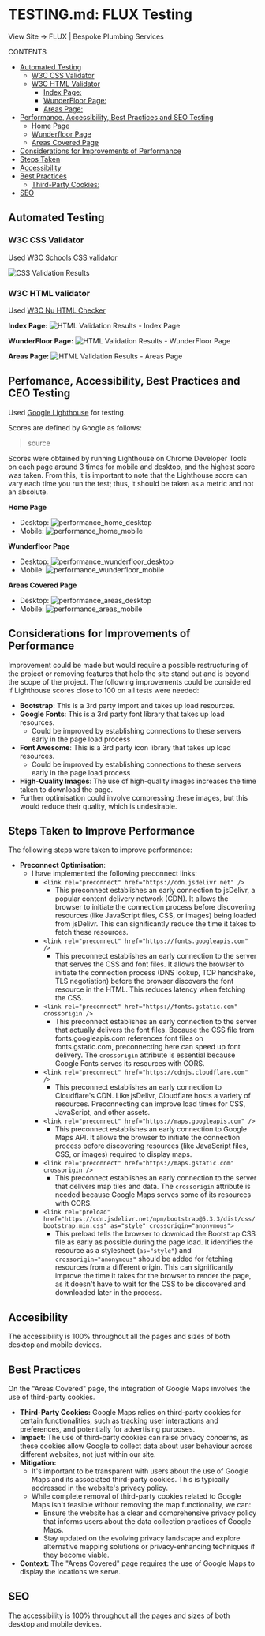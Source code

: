 # TESTING.md: FLUX Testing

View Site -> FLUX | Bespoke Plumbing Services

CONTENTS

* [Automated Testing](#automated-testing)
    * [W3C CSS Validator](#w3c-css-validator)
    * [W3C HTML Validator](#w3c-html-validator)
        * [Index Page:](#index-page)
        * [WunderFloor Page:](#wunderfloor-page)
        * [Areas Page:](#areas-page)
* [Performance, Accessibility, Best Practices and SEO Testing](#performance-accessibility-best-practices-and-seo-testing)
    * [Home Page](#home-page)
    * [Wunderfloor Page](#wunderfloor-page)
    * [Areas Covered Page](#areas-covered-page)
* [Considerations for Improvements of Performance](#considerations-for-improvements-of-performance)
* [Steps Taken](#steps-taken-to-improve-performance)
* [Accessibility](#accessibility)
* [Best Practices](#best-practices)
    * [Third-Party Cookies:](#third-party-cookies)
* [SEO](#seo)

## Automated Testing

### W3C CSS Validator

Used [W3C Schools CSS validator](https://jigsaw.w3.org/css-validator/)

![CSS Validation Results](assets/images/css_validation.png)

### W3C HTML validator

Used [W3C Nu HTML Checker](https://validator.w3.org/nu/)

**Index Page:**
![HTML Validation Results - Index Page](assets/images/html_validation_index.png)

**WunderFloor Page:**
![HTML Validation Results - WunderFloor Page](assets/images/html_validation_wundefloor.png)

**Areas Page:**
![HTML Validation Results - Areas Page](assets/images/html_validation_areas.png)

## Perfomance, Accessibility, Best Practices and CEO Testing

Used [Google Lighthouse](https://developers.google.com/speed/pagespeed/) for testing.

Scores are defined by Google as follows:

> source

Scores were obtained by running Lighthouse on Chrome Developer Tools on each page around 3 times for mobile and desktop, and the highest score was taken. From this, it is important to note that the Lighthouse score can vary each time you run the test; thus, it should be taken as a metric and not an absolute.

**Home Page**

- Desktop: ![performance_home_desktop](assets/images/performance_home_desktop.png)
- Mobile: ![performance_home_mobile](assets/images/performance_home_mobile.png)

**Wunderfloor Page**

- Desktop: ![performance_wunderfloor_desktop](assets/images/performance_wunderfloor_desktop.png)
- Mobile: ![performance_wunderfloor_mobile](assets/images/performance_wunderfloor_mobile.png)

**Areas Covered Page**

- Desktop: ![performance_areas_desktop](assets/images/performance_areas_desktop.png)
- Mobile: ![performance_areas_mobile](assets/images/performance_areas_mobile.png)

## Considerations for Improvements of Performance

Improvement could be made but would require a possible restructuring of the project or removing features that help the site stand out and is beyond the scope of the project. The following improvements could be considered if Lighthouse scores close to 100 on all tests were needed:

- **Bootstrap**: This is a 3rd party import and takes up load resources.
- **Google Fonts**: This is a 3rd party font library that takes up load resources.
  - Could be improved by establishing connections to these servers early in the page load process
- **Font Awesome**: This is a 3rd party icon library that takes up load resources.
  - Could be improved by establishing connections to these servers early in the page load process
- **High-Quality Images**: The use of high-quality images increases the time taken to download the page.
- Further optimisation could involve compressing these images, but this would reduce their quality, which is undesirable.

## Steps Taken to Improve Performance

The following steps were taken to improve performance:

- **Preconnect Optimisation**:
  - I have implemented the following preconnect links:
    - `<link rel="preconnect" href="https://cdn.jsdelivr.net" />`
      - This preconnect establishes an early connection to jsDelivr, a popular content delivery network (CDN). It allows the browser to initiate the connection process before discovering resources (like JavaScript files, CSS, or images) being loaded from jsDelivr. This can significantly reduce the time it takes to fetch these resources.
    - `<link rel="preconnect" href="https://fonts.googleapis.com" />`
      - This preconnect establishes an early connection to the server that serves the CSS and font files. It allows the browser to initiate the connection process (DNS lookup, TCP handshake, TLS negotiation) before the browser discovers the font resource in the HTML. This reduces latency when fetching the CSS.
    - `<link rel="preconnect" href="https://fonts.gstatic.com" crossorigin />`
      - This preconnect establishes an early connection to the server that actually delivers the font files. Because the CSS file from fonts.googleapis.com references font files on fonts.gstatic.com, preconnecting here can speed up font delivery. The `crossorigin` attribute is essential because Google Fonts serves its resources with CORS.
    - `<link rel="preconnect" href="https://cdnjs.cloudflare.com" />`
      - This preconnect establishes an early connection to Cloudflare's CDN. Like jsDelivr, Cloudflare hosts a variety of resources. Preconnecting can improve load times for CSS, JavaScript, and other assets.
    - `<link rel="preconnect" href="https://maps.googleapis.com" />`
      - This preconnect establishes an early connection to Google Maps API. It allows the browser to initiate the connection process before discovering resources (like JavaScript files, CSS, or images) required to display maps.
    - `<link rel="preconnect" href="https://maps.gstatic.com" crossorigin />`
      - This preconnect establishes an early connection to the server that delivers map tiles and data. The `crossorigin` attribute is needed because Google Maps serves some of its resources with CORS.
    - `<link rel="preload" href="https://cdn.jsdelivr.net/npm/bootstrap@5.3.3/dist/css/bootstrap.min.css" as="style" crossorigin="anonymous">`
      - This preload tells the browser to download the Bootstrap CSS file as early as possible during the page load. It identifies the resource as a stylesheet (`as="style"`) and `crossorigin="anonymous"` should be added for fetching resources from a different origin. This can significantly improve the time it takes for the browser to render the page, as it doesn't have to wait for the CSS to be discovered and downloaded later in the process.

## Accesibility

The accessibility is 100% throughout all the pages and sizes of both desktop and mobile devices.

## Best Practices

On the "Areas Covered" page, the integration of Google Maps involves the use of third-party cookies.

- **Third-Party Cookies:** Google Maps relies on third-party cookies for certain functionalities, such as tracking user interactions and preferences, and potentially for advertising purposes.
- **Impact:** The use of third-party cookies can raise privacy concerns, as these cookies allow Google to collect data about user behaviour across different websites, not just within our site.
- **Mitigation:**
  - It's important to be transparent with users about the use of Google Maps and its associated third-party cookies. This is typically addressed in the website's privacy policy.
  - While complete removal of third-party cookies related to Google Maps isn't feasible without removing the map functionality, we can:
    - Ensure the website has a clear and comprehensive privacy policy that informs users about the data collection practices of Google Maps.
    - Stay updated on the evolving privacy landscape and explore alternative mapping solutions or privacy-enhancing techniques if they become viable.
- **Context:** The "Areas Covered" page requires the use of Google Maps to display the locations we serve.

## SEO

The accessibility is 100% throughout all the pages and sizes of both desktop and mobile devices.
